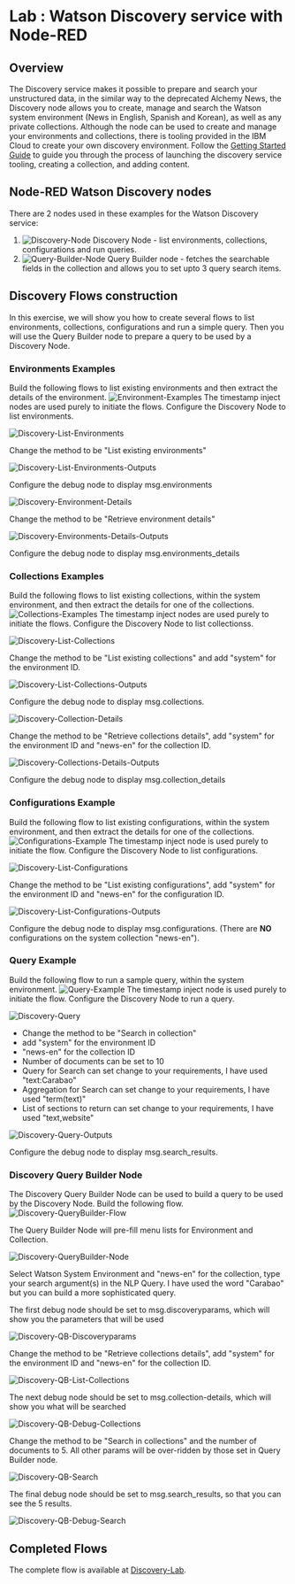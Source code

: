 # Lab : Watson Discovery service with Node-RED

## Overview
The Discovery service makes it possible to prepare and search your unstructured data, in the similar way to the deprecated Alchemy News, the Discovery node allows you to create, manage and search the Watson system environment (News in English, Spanish and Korean), as well as any private collections.
Although the node can be used to create and manage your environments and collections, there is tooling provided in the IBM Cloud to create your own discovery environment. Follow the [Getting Started Guide](https://console.bluemix.net/docs/services/discovery/getting-started-tool.html#getting-started-with-the-tooling) to guide you through the process of launching the discovery service tooling, creating a collection, and adding content.

## Node-RED Watson Discovery nodes
There are 2 nodes used in these examples for the Watson Discovery service:
1. ![Discovery-Node](images/discovery-node.jpg) Discovery Node - list environments, collections, configurations and run queries.
1. ![Query-Builder-Node](images/query-bulider-node.jpg) Query Builder node - fetches the searchable fields in the collection and allows you to set upto 3 query search items. 

  
## Discovery Flows construction
In this exercise, we will show you how to create several flows to list environments, collections, configurations and run a simple query. Then you will use the Query Builder node to prepare a query to be used by a Discovery Node.

### Environments Examples
Build the following flows to list existing environments and then extract the details of the environment.
![Environment-Examples](images/Environment-Examples.jpg)
The timestamp inject nodes are used purely to initiate the flows. Configure the Discovery Node to list environments.

![Discovery-List-Environments](images/EE-List.jpg)

Change the method to be "List existing environments" 

![Discovery-List-Environments-Outputs](images/EE-List-Output.jpg)

Configure the debug node to display msg.environments 

![Discovery-Environment-Details](images/EE-Details.jpg)

Change the method to be "Retrieve environment details" 

![Discovery-Environments-Details-Outputs](images/EE-Details-Output.jpg)

Configure the debug node to display msg.environments_details

### Collections Examples
Build the following flows to list existing collections, within the system environment, and then extract the details for one of the collections.
![Collections-Examples](images/Collection-Examples.jpg)
The timestamp inject nodes are used purely to initiate the flows. Configure the Discovery Node to list collectionss.

![Discovery-List-Collections](images/CE-List.jpg)

Change the method to be "List existing collections" and add "system" for the environment ID.

![Discovery-List-Collections-Outputs](images/CE-List-Output.jpg)

Configure the debug node to display msg.collections. 

![Discovery-Collection-Details](images/CE-Details.jpg)

Change the method to be "Retrieve collections details", add "system" for the environment ID and "news-en" for the collection ID.

![Discovery-Collections-Details-Outputs](images/CE-Details-Output.jpg)

Configure the debug node to display msg.collection_details

### Configurations Example
Build the following flow to list existing configurations, within the system environment, and then extract the details for one of the collections.
![Configurations-Example](images/Configuration-Example.jpg)
The timestamp inject node is used purely to initiate the flow. Configure the Discovery Node to list configurations.

![Discovery-List-Configurations](images/CfE-List.jpg)

Change the method to be "List existing configurations", add "system" for the environment ID and "news-en" for the configuration ID.

![Discovery-List-Configurations-Outputs](images/CfE-List-Output.jpg)

Configure the debug node to display msg.configurations. (There are **NO** configurations on the system collection "news-en").

### Query Example
Build the following flow to run a sample query, within the system environment.
![Query-Example](images/Query-Example.jpg)
The timestamp inject node is used purely to initiate the flow. Configure the Discovery Node to run a query.

![Discovery-Query](images/QE-Query.jpg)

* Change the method to be "Search in collection" 
* add "system" for the environment ID 
* "news-en" for the collection ID
* Number of documents can be set to 10
* Query for Search can set change to your requirements, I have used "text:Carabao" 
* Aggregation for Search can set change to your requirements, I have used "term(text)" 
* List of sections to return can set change to your requirements, I have used "text,website" 

![Discovery-Query-Outputs](images/QE-Query-Output.jpg)

Configure the debug node to display msg.search_results. 

### Discovery Query Builder Node
The Discovery Query Builder Node can be used to build a query to be used by the Discovery Node.
Build the following flow.
![Discovery-QueryBuilder-Flow](images/Query-Builder.jpg)

The Query Builder Node will pre-fill menu lists for Environment and Collection. 

![Discovery-QueryBuilder-Node](images/QB-Node.jpg)

Select Watson System Environment and "news-en" for the collection, type your search argument(s) in the NLP Query. I have used the word "Carabao" but you can build a more sophisticated query.

The first debug node should be set to msg.discoveryparams, which will show you the parameters that will be used 

![Discovery-QB-Discoveryparams](images/QB-DParms-Output.jpg)

Change the method to be "Retrieve collections details", add "system" for the environment ID and "news-en" for the collection ID.

![Discovery-QB-List-Collections](images/CE-List.jpg)

The next debug node should be set to msg.collection-details, which will show you what will be searched

![Discovery-QB-Debug-Collections](images/QB-Collection-Output.jpg)

Change the method to be "Search in collections" and the number of documents to 5. All other params will be over-ridden by those set in Query Builder node.

![Discovery-QB-Search](images/QB-Search.jpg)

The final debug node should be set to msg.search_results, so that you can see the 5 results.

![Discovery-QB-Debug-Search](images/QB-Search-Output.jpg)

## Completed Flows
The complete flow is available at [Discovery-Lab](images/Discovery-Flows.json).
